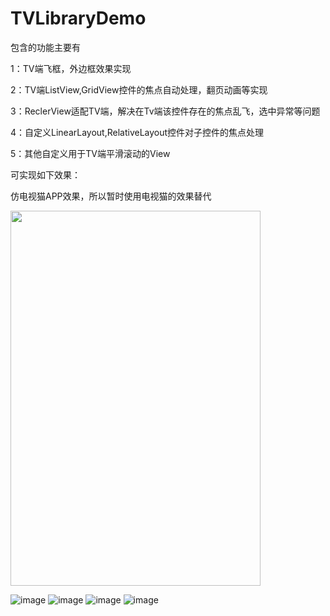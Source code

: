 # TVLibraryDemo
包含的功能主要有

1：TV端飞框，外边框效果实现

2：TV端ListView,GridView控件的焦点自动处理，翻页动画等实现

3：ReclerView适配TV端，解决在Tv端该控件存在的焦点乱飞，选中异常等问题

4：自定义LinearLayout,RelativeLayout控件对子控件的焦点处理

5：其他自定义用于TV端平滑滚动的View

可实现如下效果：

仿电视猫APP效果，所以暂时使用电视猫的效果替代

<img src="https://github.com/zhangtiansheng/TVLibraryDemo/blob/master/image/1.jpg" width=400 height=600/>

![image](https://github.com/zhangtiansheng/TVLibraryDemo/blob/master/image/1.jpg)
![image](https://github.com/zhangtiansheng/TVLibraryDemo/blob/master/image/2.jpg)
![image](https://github.com/zhangtiansheng/TVLibraryDemo/blob/master/image/3.jpg)
![image](https://github.com/zhangtiansheng/TVLibraryDemo/blob/master/image/4.jpg)
